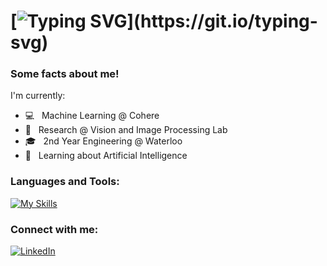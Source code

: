 # [![Typing SVG](https://readme-typing-svg.demolab.com?font=Fira+Code&pause=1000&random=false&width=435&color=000000&lines=+Hello+👋+I'm+Olivia!)](https://git.io/typing-svg)

<h3>Some facts about me!</h3>
<p>I'm currently:</p>
 
  - 💻 &nbsp; Machine Learning @ Cohere
  - 🎨 &nbsp; Research @ Vision and Image Processing Lab
  - 🎓 &nbsp; 2nd Year Engineering @ Waterloo
  - 🌱 &nbsp; Learning about Artificial Intelligence

</div> 
</div>

<h3>Languages and Tools:</h3>

[![My Skills](https://skillicons.dev/icons?i=python,cpp,java,js,html,css,tensorflow,gcp)](https://skillicons.dev)

<h3>Connect with me:</h3>

<a href="https://www.linkedin.com/in/omarkham/" >![LinkedIn](https://img.shields.io/badge/linkedin-%230077B5.svg?style=for-the-badge&logo=linkedin&logoColor=white)</a>
</a>

